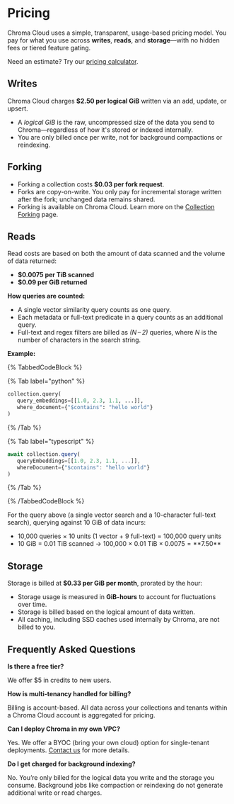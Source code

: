 # Pricing

Chroma Cloud uses a simple, transparent, usage-based pricing model. You pay for what you use across **writes**, **reads**, and **storage**—with no hidden fees or tiered feature gating.

Need an estimate? Try our [pricing calculator](https://trychroma.com/pricing).

## Writes

Chroma Cloud charges **$2.50 per logical GiB** written via an add, update, or upsert.

- A *logical GiB* is the raw, uncompressed size of the data you send to Chroma—regardless of how it's stored or indexed internally.
- You are only billed once per write, not for background compactions or reindexing.

## Forking

- Forking a collection costs **$0.03 per fork request**.
- Forks are copy-on-write. You only pay for incremental storage written after the fork; unchanged data remains shared.
- Forking is available on Chroma Cloud. Learn more on the [Collection Forking](./collection-forking) page.

## Reads

Read costs are based on both the amount of data scanned and the volume of data returned:

- **$0.0075 per TiB scanned**
- **$0.09 per GiB returned**

**How queries are counted:**

- A single vector similarity query counts as one query.
- Each metadata or full-text predicate in a query counts as an additional query.
- Full-text and regex filters are billed as *(N – 2)* queries, where *N* is the number of characters in the search string.

**Example:**

{% TabbedCodeBlock %}

{% Tab label="python" %}
```python
collection.query(
   query_embeddings=[[1.0, 2.3, 1.1, ...]],
   where_document={"$contains": "hello world"}
)
```
{% /Tab %}

{% Tab label="typescript" %}
```typescript
await collection.query(
   queryEmbeddings=[[1.0, 2.3, 1.1, ...]],
   whereDocument={"$contains": "hello world"}
)
```
{% /Tab %}

{% /TabbedCodeBlock %}

For the query above (a single vector search and a 10-character full-text search), querying against 10 GiB of data incurs:

- 10,000 queries × 10 units (1 vector + 9 full-text) = 100,000 query units
- 10 GiB = 0.01 TiB scanned → 100,000 × 0.01 TiB × $0.0075 = **$7.50**

## Storage

Storage is billed at **$0.33 per GiB per month**, prorated by the hour:

- Storage usage is measured in **GiB-hours** to account for fluctuations over time.
- Storage is billed based on the logical amount of data written.
- All caching, including SSD caches used internally by Chroma, are not billed to you.

## Frequently Asked Questions

**Is there a free tier?**

We offer $5 in credits to new users.

**How is multi-tenancy handled for billing?**

Billing is account-based. All data across your collections and tenants within a Chroma Cloud account is aggregated for pricing.

**Can I deploy Chroma in my own VPC?**

Yes. We offer a BYOC (bring your own cloud) option for single-tenant deployments. [Contact us](mailto:support@trychroma.com) for more details.

**Do I get charged for background indexing?**

No. You’re only billed for the logical data you write and the storage you consume. Background jobs like compaction or reindexing do not generate additional write or read charges.
